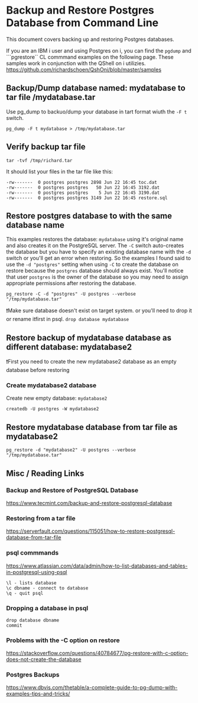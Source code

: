 # Backup and Restore Postgres Database from Command Line
This document covers backing up and restoring Postgres databases.   

If you are an IBM i user and using Postgres on i, you can find the ```pgdump``` and ```pgrestore`` CL commmand examples on the following page. These samples work in conjunction with the QShell on i utilizies.   
https://github.com/richardschoen/QshOni/blob/master/samples   


## Backup/Dump database named: mydatabase to tar file /mydatabase.tar
Use pg_dump to backuo/dump your database in tart format wiuth the ```-F t``` switch.   

```pg_dump -F t mydatabase > /tmp/mydatabase.tar```     

## Verify backup tar file   
```tar -tvf /tmp/richard.tar```   

It should list your files in the tar file like this:
```
-rw-------  0 postgres postgres 2898 Jun 22 16:45 toc.dat
-rw-------  0 postgres postgres   50 Jun 22 16:45 3192.dat
-rw-------  0 postgres postgres    5 Jun 22 16:45 3190.dat
-rw-------  0 postgres postgres 3149 Jun 22 16:45 restore.sql
```

## Restore postgres database to with the same database name
This examples restores the database: ```mydatabase``` using it's original name and also creates it on the PostgreSQL server. The ```-C``` switch auto-creates the database but you have to specify an existing database name with the ```-d``` switch or you'll get an error when restoring. So the examples I found said to use the ```-d "postgres"``` setting when using ```-C``` to create the database on restore because the ```postgres``` database should always exist. You'll notice that user ```postgres``` is the owner of the database so you may need to assign appropriate permissions after restoring the database.

```pg_restore -C -d "postgres" -U postgres --verbose "/tmp/mydatabase.tar"```

❗Make sure database doesn't exist on target system. or you'll need to drop it or rename itfirst in psql. ```drop database mydatabase```


## Restore backup of mydatabase database as different database: mydatabase2
❗First you need to create the new mydatabase2 database as an empty database before restoring

### Create mydatabase2 database
Create new empty database: ```mydatabase2```

```createdb -U postgres -W mydatabase2``` 

## Restore mydatabase database from tar file as mydatabase2
```pg_restore -d "mydatabase2" -U postgres --verbose "/tmp/mydatabase.tar"```

## Misc / Reading Links

### Backup and Restore of PostgreSQL Database   
https://www.tecmint.com/backup-and-restore-postgresql-database    

### Restoring from a tar file  
https://serverfault.com/questions/115051/how-to-restore-postgresql-database-from-tar-file

### psql commmands
https://www.atlassian.com/data/admin/how-to-list-databases-and-tables-in-postgresql-using-psql   

```
\l - lists database
\c dbname - connect to database
\q - quit psql
```

### Dropping a database in psql  
```
drop database dbname   
commit
```

### Problems with the -C option on restore  
https://stackoverflow.com/questions/40784677/pg-restore-with-c-option-does-not-create-the-database

### Postgres Backups  
https://www.dbvis.com/thetable/a-complete-guide-to-pg-dump-with-examples-tips-and-tricks/

